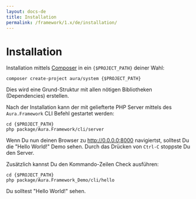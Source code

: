 ```yaml
---
layout: docs-de
title: Installation
permalink: /framework/1.x/de/installation/
---
```


# Installation

Installation mittels [Composer](http://getcomposer.org) in ein `{$PROJECT_PATH}` deiner
Wahl:

    composer create-project aura/system {$PROJECT_PATH}

Dies wird eine Grund-Struktur mit allen nötigen Bibliotheken (Dependencies) erstellen.

Nach der Installation kann der mit geliefterte PHP Server mittels des
`Aura.Framework` CLI Befehl gestartet werden:

    cd {$PROJECT_PATH}
    php package/Aura.Framework/cli/server

Wenn Du nun deinen Browser zu <http://0.0.0.0:8000> navigiertst, solltest Du die "Hello
World!" Demo sehen. Durch das Drücken von `Ctrl-C` stoppste Du den Server.

Zusätzlich kannst Du den Kommando-Zeilen Check ausführen:

    cd {$PROJECT_PATH}
    php package/Aura.Framework_Demo/cli/hello

Du solltest "Hello World!" sehen.
